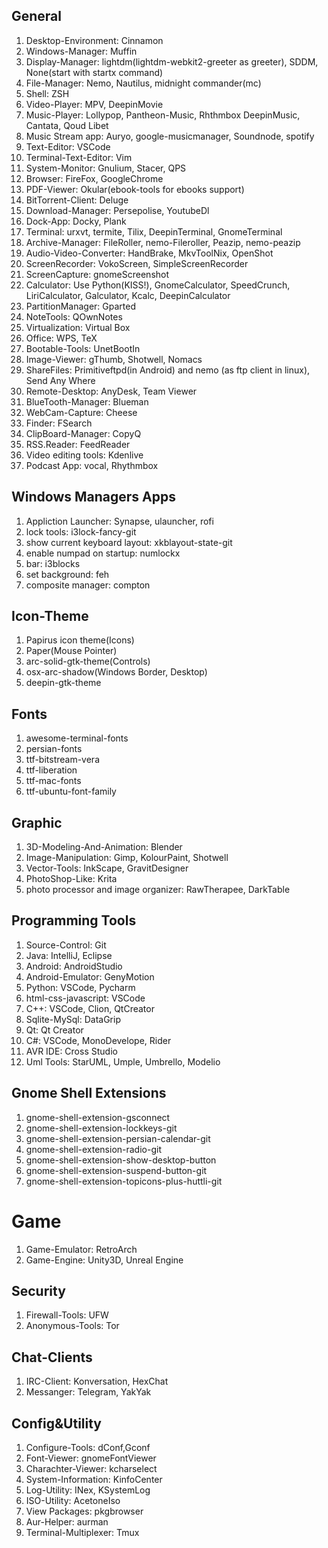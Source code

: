 
## General

1. Desktop-Environment: Cinnamon
2. Windows-Manager: Muffin
3. Display-Manager: lightdm(lightdm-webkit2-greeter as greeter), SDDM, None(start with startx command)
4. File-Manager: Nemo, Nautilus, midnight commander(mc)
5. Shell: ZSH
6. Video-Player: MPV, DeepinMovie
7. Music-Player: Lollypop, Pantheon-Music, Rhthmbox DeepinMusic, Cantata, Qoud Libet
8. Music Stream app: Auryo, google-musicmanager, Soundnode, spotify
8. Text-Editor: VSCode
9. Terminal-Text-Editor: Vim
10. System-Monitor: Gnulium, Stacer, QPS
11. Browser: FireFox, GoogleChrome
12. PDF-Viewer: Okular(ebook-tools for ebooks support)
13. BitTorrent-Client: Deluge
14. Download-Manager: Persepolise, YoutubeDl
15. Dock-App: Docky, Plank
16. Terminal: urxvt, termite, Tilix, DeepinTerminal, GnomeTerminal
17. Archive-Manager: FileRoller, nemo-Fileroller, Peazip, nemo-peazip
18. Audio-Video-Converter: HandBrake, MkvToolNix, OpenShot
19. ScreenRecorder: VokoScreen, SimpleScreenRecorder
20. ScreenCapture: gnomeScreenshot
21. Calculator: Use Python(KISS!), GnomeCalculator, SpeedCrunch, LiriCalculator, Galculator, Kcalc, DeepinCalculator
22. PartitionManager: Gparted
23. NoteTools: QOwnNotes
24. Virtualization: Virtual Box
25. Office: WPS, TeX
26. Bootable-Tools: UnetBootIn
27. Image-Viewer: gThumb, Shotwell, Nomacs
28. ShareFiles: Primitiveftpd(in Android) and nemo (as ftp client in linux), Send Any Where
29. Remote-Desktop: AnyDesk, Team Viewer
30. BlueTooth-Manager: Blueman
31. WebCam-Capture: Cheese
32. Finder: FSearch
33. ClipBoard-Manager: CopyQ
34. RSS.Reader: FeedReader
35. Video editing tools: Kdenlive
36. Podcast App: vocal, Rhythmbox

## Windows Managers Apps
1. Appliction Launcher: Synapse, ulauncher, rofi
2. lock tools: i3lock-fancy-git
3. show current keyboard layout: xkblayout-state-git
4. enable numpad on startup: numlockx
5. bar: i3blocks
6. set background: feh
7. composite manager: compton

## Icon-Theme
1. Papirus icon theme(Icons)
2. Paper(Mouse Pointer)
3. arc-solid-gtk-theme(Controls)
4. osx-arc-shadow(Windows Border, Desktop)
5. deepin-gtk-theme

## Fonts
1. awesome-terminal-fonts
2. persian-fonts
3. ttf-bitstream-vera
4. ttf-liberation
5. ttf-mac-fonts
6. ttf-ubuntu-font-family

## Graphic
1. 3D-Modeling-And-Animation: Blender
2. Image-Manipulation: Gimp, KolourPaint, Shotwell
3. Vector-Tools: InkScape, GravitDesigner
4. PhotoShop-Like: Krita
5. photo processor and image organizer: RawTherapee, DarkTable

## Programming Tools
1. Source-Control: Git
2. Java: IntelliJ, Eclipse
3. Android: AndroidStudio
4. Android-Emulator: GenyMotion
5. Python: VSCode, Pycharm
6. html-css-javascript: VSCode
7. C++: VSCode, Clion, QtCreator
8. Sqlite-MySql: DataGrip
9. Qt: Qt Creator
10. C#: VSCode, MonoDevelope, Rider
11. AVR IDE: Cross Studio
12. Uml Tools: StarUML, Umple, Umbrello, Modelio

## Gnome Shell Extensions
1. gnome-shell-extension-gsconnect
2. gnome-shell-extension-lockkeys-git
3. gnome-shell-extension-persian-calendar-git
4. gnome-shell-extension-radio-git
5. gnome-shell-extension-show-desktop-button
6. gnome-shell-extension-suspend-button-git
7. gnome-shell-extension-topicons-plus-huttli-git

# Game
1. Game-Emulator: RetroArch
2. Game-Engine: Unity3D, Unreal Engine

## Security
1. Firewall-Tools: UFW
2. Anonymous-Tools: Tor

## Chat-Clients
1. IRC-Client: Konversation, HexChat
2. Messanger: Telegram, YakYak

## Config&Utility
1. Configure-Tools: dConf,Gconf
2. Font-Viewer: gnomeFontViewer
3. Charachter-Viewer: kcharselect
4. System-Information: KinfoCenter
5. Log-Utility: INex, KSystemLog
6. ISO-Utility: AcetoneIso
7. View Packages: pkgbrowser
8. Aur-Helper: aurman
9. Terminal-Multiplexer: Tmux
